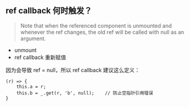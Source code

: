 ## ref callback 何时触发？

> Note that when the referenced component is unmounted and whenever the ref changes, the old ref will be called with null as an argument.

- unmount
- ref callback 重新赋值

因为会导致 ref = null，所以 ref callback 建议这么定义：

```
(r) => {
    this.a = r;
    this.b = _.get(r, 'b', null);    // 防止空指针引用错误
}
```
